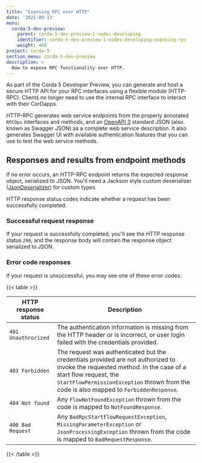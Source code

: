 ```yaml
---
title: "Exposing RPC over HTTP"
date: '2021-09-13'
menu:
  corda-5-dev-preview:
    parent: corda-5-dev-preview-1-nodes-developing
    identifier: corda-5-dev-preview-1-nodes-developing-exposing-rpc
    weight: 400
project: corda-5
section_menu: corda-5-dev-preview
description: >
  How to expose RPC functionality over HTTP.
---
```


As part of the Corda 5 Developer Preview, you can generate and host a secure HTTP API for your RPC interfaces using a
flexible module (HTTP-RPC). Clients no longer need to use the internal RPC interface to interact with their CorDapps.

HTTP-RPC generates web service endpoints from the properly annotated `RPCOps` interfaces and methods, and an
[OpenAPI 3](https://swagger.io/specification/)
standard JSON (also known as Swagger JSON) as a complete web service description. It also generates Swagger UI with
available authentication features that you can use to test the web service methods.

## Responses and results from endpoint methods

If no error occurs, an HTTP-RPC endpoint returns the expected response object, serialized to JSON. You'll need a Jackson style
custom deserializer ([JsonDeserializer](https://www.logicbig.com/tutorials/misc/jackson/json-serialize-deserialize.html))
for custom types.

HTTP response status codes indicate whether a request has been successfully completed.

### Successful request response

If your request is successfully completed, you'll see the HTTP response status `200`, and the response body will
contain the response object serialized to JSON.

### Error code responses

If your request is unsuccessful, you may see one of these error codes:


{{< table >}}

| HTTP response status          | Description                                                                  |
|-------------------------------|----------------------------------------------------------------------------|
| `401 Unauthrorized`           | The authentication information is missing from the HTTP header or is incorrect, or user login failed with the credentials provided. |
| `403 Forbidden`           | The request was authenticated but the credentials provided are not authorized to invoke the requested method. In the case of a start flow request, the `StartFlowPermissionException` thrown from the code is also mapped to `ForbiddenResponse`. |
| `404 Not found`           | Any `FlowNotFoundException` thrown from the code is mapped to `NotFoundResponse`. |
| `400 Bad Request`           | Any `BadRpcStartFlowRequestException`, `MissingParameterException` or `JsonProcessingException` thrown from the code is mapped to `BadRequestResponse`. |

{{< /table >}}

